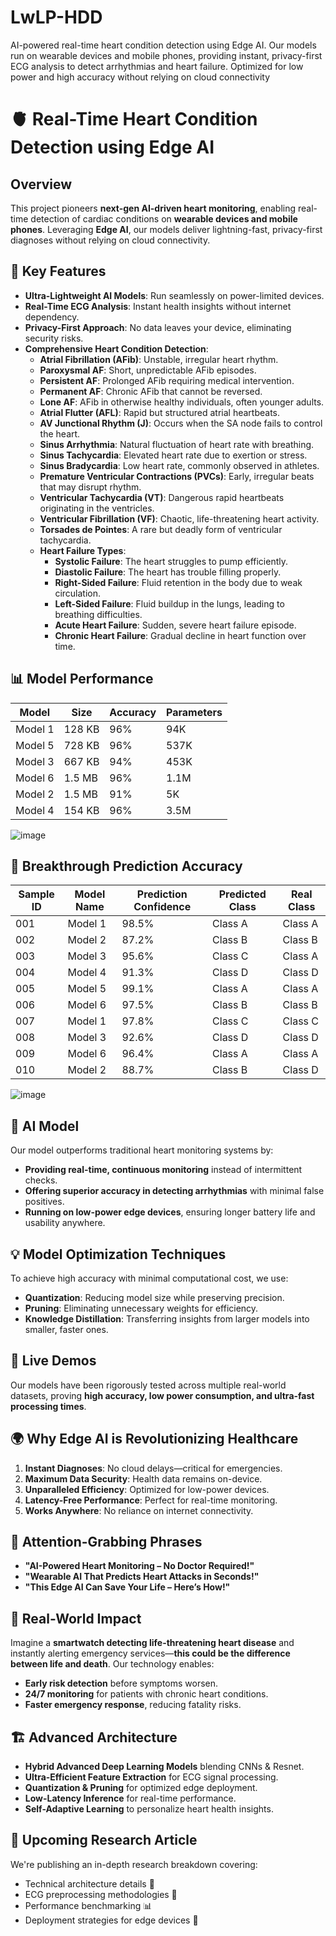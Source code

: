 # LwLP-HDD
AI-powered real-time heart condition detection using Edge AI. Our models run on wearable devices and mobile phones, providing instant, privacy-first ECG analysis to detect arrhythmias and heart failure. Optimized for low power and high accuracy without relying on cloud connectivity

# 🫀 Real-Time Heart Condition Detection using Edge AI

## Overview
This project pioneers **next-gen AI-driven heart monitoring**, enabling real-time detection of cardiac conditions on **wearable devices and mobile phones**. Leveraging **Edge AI**, our models deliver lightning-fast, privacy-first diagnoses without relying on cloud connectivity.

## 🚀 Key Features
- **Ultra-Lightweight AI Models**: Run seamlessly on power-limited devices.
- **Real-Time ECG Analysis**: Instant health insights without internet dependency.
- **Privacy-First Approach**: No data leaves your device, eliminating security risks.
- **Comprehensive Heart Condition Detection**:
  - **Atrial Fibrillation (AFib)**: Unstable, irregular heart rhythm.
  - **Paroxysmal AF**: Short, unpredictable AFib episodes.
  - **Persistent AF**: Prolonged AFib requiring medical intervention.
  - **Permanent AF**: Chronic AFib that cannot be reversed.
  - **Lone AF**: AFib in otherwise healthy individuals, often younger adults.
  - **Atrial Flutter (AFL)**: Rapid but structured atrial heartbeats.
  - **AV Junctional Rhythm (J)**: Occurs when the SA node fails to control the heart.
  - **Sinus Arrhythmia**: Natural fluctuation of heart rate with breathing.
  - **Sinus Tachycardia**: Elevated heart rate due to exertion or stress.
  - **Sinus Bradycardia**: Low heart rate, commonly observed in athletes.
  - **Premature Ventricular Contractions (PVCs)**: Early, irregular beats that may disrupt rhythm.
  - **Ventricular Tachycardia (VT)**: Dangerous rapid heartbeats originating in the ventricles.
  - **Ventricular Fibrillation (VF)**: Chaotic, life-threatening heart activity.
  - **Torsades de Pointes**: A rare but deadly form of ventricular tachycardia.
  - **Heart Failure Types**:
    - **Systolic Failure**: The heart struggles to pump efficiently.
    - **Diastolic Failure**: The heart has trouble filling properly.
    - **Right-Sided Failure**: Fluid retention in the body due to weak circulation.
    - **Left-Sided Failure**: Fluid buildup in the lungs, leading to breathing difficulties.
    - **Acute Heart Failure**: Sudden, severe heart failure episode.
    - **Chronic Heart Failure**: Gradual decline in heart function over time.


## 📊 Model Performance
| **Model** | **Size** | **Accuracy** | **Parameters** |
|-----------|---------|-------------|---------------|
| Model 1  | 128 KB  | 96%         | 94K           |
| Model 5  | 728 KB  | 96%         | 537K          |
| Model 3  | 667 KB  | 94%         | 453K          |
| Model 6  | 1.5 MB  | 96%         | 1.1M          |
| Model 2  | 1.5 MB  | 91%         | 5K            |
| Model 4  | 154 KB  | 96%         | 3.5M          |

![image](https://github.com/user-attachments/assets/020ac04f-7065-4795-b3b4-d127ffd41228)

## 📌 Breakthrough Prediction Accuracy
| **Sample ID** | **Model Name** | **Prediction Confidence** | **Predicted Class** | **Real Class** |
|--------------|--------------|----------------------|----------------|-------------|
| 001          | Model 1      | 98.5%                | Class A        | Class A     |
| 002          | Model 2      | 87.2%                | Class B        | Class B     |
| 003          | Model 3      | 95.6%                | Class C        | Class A     |
| 004          | Model 4      | 91.3%                | Class D        | Class D     |
| 005          | Model 5      | 99.1%                | Class A        | Class A     |
| 006          | Model 6      | 97.5%                | Class B        | Class B     |
| 007          | Model 1      | 97.8%                | Class C        | Class C     |
| 008          | Model 3      | 92.6%                | Class D        | Class D     |
| 009          | Model 6      | 96.4%                | Class A        | Class A     |
| 010          | Model 2      | 88.7%                | Class B        | Class D     |

![image](https://github.com/user-attachments/assets/08172caf-76bb-4212-b258-f578e134f1a5)

## 🧠 AI Model
Our model outperforms traditional heart monitoring systems by:
- **Providing real-time, continuous monitoring** instead of intermittent checks.
- **Offering superior accuracy in detecting arrhythmias** with minimal false positives.
- **Running on low-power edge devices**, ensuring longer battery life and usability anywhere.

## 💡 Model Optimization Techniques
To achieve high accuracy with minimal computational cost, we use:
- **Quantization**: Reducing model size while preserving precision.
- **Pruning**: Eliminating unnecessary weights for efficiency.
- **Knowledge Distillation**: Transferring insights from larger models into smaller, faster ones.

## 🚨 Live Demos
Our models have been rigorously tested across multiple real-world datasets, proving **high accuracy, low power consumption, and ultra-fast processing times**.

## 🌍 Why Edge AI is Revolutionizing Healthcare
1. **Instant Diagnoses**: No cloud delays—critical for emergencies.
2. **Maximum Data Security**: Health data remains on-device.
3. **Unparalleled Efficiency**: Optimized for low-power devices.
4. **Latency-Free Performance**: Perfect for real-time monitoring.
5. **Works Anywhere**: No reliance on internet connectivity.

## 🎯 Attention-Grabbing Phrases
- **"AI-Powered Heart Monitoring – No Doctor Required!"**
- **"Wearable AI That Predicts Heart Attacks in Seconds!"**
- **"This Edge AI Can Save Your Life – Here’s How!"**

## 🏥 Real-World Impact
Imagine a **smartwatch detecting life-threatening heart disease** and instantly alerting emergency services—**this could be the difference between life and death**. Our technology enables:
- **Early risk detection** before symptoms worsen.
- **24/7 monitoring** for patients with chronic heart conditions.
- **Faster emergency response**, reducing fatality risks.

## 🏗️ Advanced Architecture
- **Hybrid Advanced Deep Learning Models** blending CNNs & Resnet.
- **Ultra-Efficient Feature Extraction** for ECG signal processing.
- **Quantization & Pruning** for optimized edge deployment.
- **Low-Latency Inference** for real-time performance.
- **Self-Adaptive Learning** to personalize heart health insights.

## 📖 Upcoming Research Article
We're publishing an in-depth research breakdown covering:
- Technical architecture details 🔬
- ECG preprocessing methodologies 📡
- Performance benchmarking 📊
- Deployment strategies for edge devices 📱

